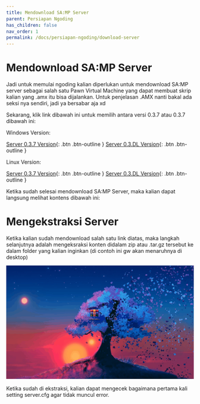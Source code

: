 ```yaml
---
title: Mendownload SA:MP Server
parent: Persiapan Ngoding
has_children: false
nav_order: 1
permalink: /docs/persiapan-ngoding/download-server
---
```


# Mendownload SA:MP Server

Jadi untuk memulai ngoding kalian diperlukan untuk mendownload SA:MP server sebagai salah satu Pawn Virtual Machine yang dapat membuat skrip kalian yang .amx itu bisa dijalankan.
Untuk penjelasan .AMX nanti bakal ada seksi nya sendiri, jadi ya bersabar aja xd

Sekarang, klik link dibawah ini untuk memilih antara versi 0.3.7 atau 0.3.7 dibawah ini:

Windows Version:

[Server 0.3.7 Version](https://sa-mp.co.id/files/samp037_svr_R2-2-1_win32.zip){: .btn .btn-outline }
[Server 0.3.DL Version](https://sa-mp.co.id/files/samp03DL_svr_R1_win32.zip){: .btn .btn-outline }

Linux Version:

[Server 0.3.7 Version](https://sa-mp.co.id/files/samp037svr_R2-2-1.tar.gz){: .btn .btn-outline }
[Server 0.3.DL Version](https://sa-mp.co.id/files/samp03DLsvr_R1.tar.gz){: .btn .btn-outline }

Ketika sudah selesai mendownload SA:MP Server, maka kalian dapat langsung melihat kontens dibawah ini:

# Mengekstraksi Server

Ketika kalian sudah mendownload salah satu link diatas, maka langkah selanjutnya adalah mengeksraksi konten didalam zip atau .tar.gz tersebut ke dalam folder yang kalian inginkan
(di contoh ini gw akan menaruhnya di desktop)

![](../../assets/img/extraction.gif)

Ketika sudah di ekstraksi, kalian dapat mengecek bagaimana pertama kali setting server.cfg agar tidak muncul error.
